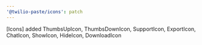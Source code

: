 ```yaml
---
'@twilio-paste/icons': patch
---
```


[Icons] added ThumbsUpIcon, ThumbsDownIcon, SupportIcon, ExportIcon, ChatIcon, ShowIcon, HideIcon, DownloadIcon
